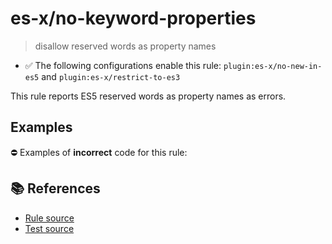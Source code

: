 # es-x/no-keyword-properties
> disallow reserved words as property names

- ✅ The following configurations enable this rule: `plugin:es-x/no-new-in-es5` and `plugin:es-x/restrict-to-es3`

This rule reports ES5 reserved words as property names as errors.

## Examples

⛔ Examples of **incorrect** code for this rule:

<eslint-playground type="bad" code="/*eslint es-x/no-keyword-properties: error */
var a = { if: 1, class: 2 }
a.if = 2
a.class = 3
" />

## 📚 References

- [Rule source](https://github.com/ota-meshi/eslint-plugin-es-x/blob/v5.0.0/lib/rules/no-keyword-properties.js)
- [Test source](https://github.com/ota-meshi/eslint-plugin-es-x/blob/v5.0.0/tests/lib/rules/no-keyword-properties.js)
